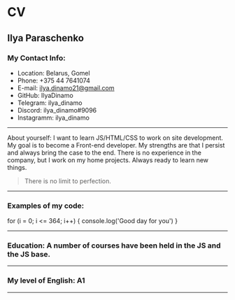 # CV
## Ilya Paraschenko

### My Contact Info:

- Location: Belarus, Gomel
- Phone: +375 44 7641074
- E-mail: ilya.dinamo21@gmail.com
- GitHub: IlyaDinamo
- Telegram: ilya_dinamo
- Discord: ilya_dinamo#9096
- Instagramm: ilya_dinamo 

***** **** ********

About yourself: I want to learn JS/HTML/CSS to work on site development. My goal is to become a Front-end developer. My strengths are that I persist and always bring the case to the end. There is no experience in the company, but I work on my home projects. Always ready to learn new things.
> There is no limit to perfection.

***** **** ********

### Examples of my code:
for (i = 0; i <= 364; i++) {
	console.log('Good day for you')
} 

***** **** ********

### Education: A number of courses have been held in the JS and the JS base.

***** **** ********

### My level of English: A1

***** **** ********
